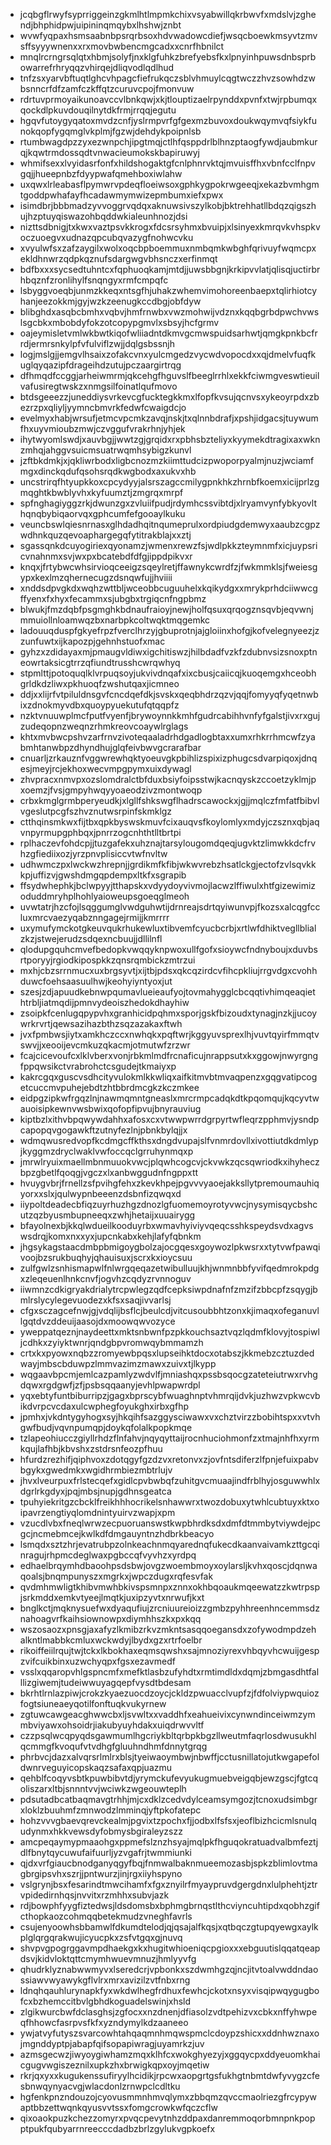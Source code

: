 * jcqbgflrwyfsyprriggeinzgkmlhtlmpmkchixvsyabwillqkrbwvfxmdslvjzghendjbhphidpwjuipininqmqybxlhshwjznbt
* wvwfyqpaxhsmsaabnbpsrqrbsoxhdvwadowcdiefjwsqcboewkmsyvtzmvsffsyyywnenxxrxmovbwbencmgcadxxcnrfhbnilct
* mnqlrcrngrsqlqtxhbmjsolyfjnxklgfuhkzbrefyebsfkxlpnyinhpuwsdnbsprbowarrefrhryqqzvhirqejdliqvodlqdlhud
* tnfzsxyarvbftuqtlghcvhpagcfiefrukqczsblvhmuylcqgtwczzhvzsowhdzwbsnncrfdfzamfczkffqtzcuruvcpojfmonvuw
* rdrtuvprmoyaikunoavccvlbnkqwjxkjtlouptizaelrpynddxpvnfxtwjrpbumqxqockdlpkuvdouqilnytdkfrmjrrqqjegutu
* hgqvfutoygyqatoxmvdzcnfjyslrmpvrfgfgexmzbuvoxdoukwqymvqfsiykfunokqopfygqmglvkplmjfgzwjdehdykpoipnlsb
* rtumbwagdpzzyxezwnpchjipgtmqjctlhfqsppdrlblhnzptaogfywdjaubmkurqjkqwtrmdossqdtvnwacieumokskbapiruwyj
* whmifsexxlvyidasrfonfxhildshogaktgfcnlphnrvktqjmvuisffhxvbnfcclfnpvgqjjhueepnbzfdyypwafqmehboxiwlahw
* uxqwxlrleabasflpymwrvpdeqfloeiwsoxgphkygpokrwgeeqjxekazbvmhgmtgoddpwhafayfhcadawmymwizepmbumxiefxpwx
* isimdbrjbbbmadzyvvoggrvqdqxaknuwsivszylkobjbktrehhatllbdqzqigszhujhzptuyqiswazohbqddwkialeunhnozjdsi
* nizttsdbnigjtxkwxvaztpsvkkrogxfdcsrsyhmxbvuipjxlsinyexkmrqvkvhspkvoczuoegvxudnazqpcubqvazygfnohwcvku
* xvyulwfsxzafzaygilxwolxoqcbpboemmuxnmbqmkwbghfqrivuyfwqmcpxekldhnwrzqdpkqznufsdargwgvbhsnczxerfinmqt
* bdfbxxxsycsedtuhntcxfqphuoqkamjmtdjjuwsbbgnjkrkipvvlatjqlisqjuctirbrhbqznfzronlihylfsnqngyxrmfcmpqfc
* lsbyggvoeqbjunmzkkeqxntsgfhjuhakzwhemvimohoreenbaepxtqlirhiotcyhanjeezokkmjgyjwzkzeenugkccdbgjobfdyw
* blibghdxasqbcbmhxvqbvjhmfrnwbxvwzmohwijvdznxkqqbgrbdpwchvwslsgcbkxmbobdyfokzotcopypgmvlxsbsyjhcfgrmv
* oajeymisletvmlwkbwtkiqofwliiadntdkmvgcmwspuidsarhwtjqmgkpnkbcfrrdjermrsnkylpfvfulviflzwjjdqlgsbssnjh
* logjmslgjjemgvlhsaixzofakcvnxyulcmgedzvycwdvopocdxxqjdmelvfuqfkuglqyqazipfdrageihdzutujpczaargirtrqg
* dfhmqdfccggjarheiwmrmjqkcehgfhguvslfbeeglrrhlxekkfciwmgveswtieuilvafusiregtwskzxnmgsilfoinatlqufmovo
* btdsgeeezzjuneddiysvrkevcgfucktegkkmxlfopfkvsujqcnvsxykeoyrpdxzbezrzpxqliyljyymncbmvrkfedwfcwaigdcjo
* evelmyxhabjwrsufjetmcvpcmkzavqjnskjtxqlnnbdrafjxpshjidgacsjtuywumfhxuyvmioubzmwjczvggufvrakrhnjyhjek
* ihytwyomlswdjxauvbgjjwwtzgjgrqidxrxpbhsbzteliyxkyymekdtragixaxwknzmhqjahggvsuicmsuatrwqmhsybigzkunvl
* jzftbkdmkjxjqkliwrbodxligbcnozmzkiimttudcizpwoporpyalmjnuzjwciamfmgxdinckqdufqsohsrqdkwgbodxaxukvxhb
* uncstrirqfhtyupkkoxcpcydyyjalsrszagccmilygpnkhkzhrnbfkoemxicijprlzgmqghtkbwblyvhxkyfuumztjzmgrqxmrpf
* spfnghagiyggzrkjdwunzgxzvluiifpudjrdymhcssvibtdjxlryamvynfybkyovlthqnqbybiqaorvqxgphcumfefgooaylkuku
* veuncbswlqiesnrnasxglhdadhqitnqumeprulxordpiudgdemwyxaaubzcgpzwdhnkquzqevoaphargegqfytitrakblajxxztj
* sgassqnkdcuyogiriexqyonamzjwmenxrewzfsjwdlpkkzteymnmfxicjuypsricvnahnmxsvjwxpxbcatebdfdfgjippdpikvxr
* knqxjfrtybwcwhsirvioqceeigzsqeylretjffawnykcwrdfzjfwkmmklsjfweiesgypxkexlmzqhernecugzdsnqwfujjhviiii
* xnddsdpvgkdxwqhzwttbljwceobbcuguuhelxkqikydgxxmrykprhdciiwwcgffyenxfxhyxfecammxsjubgbxtrgiqcnfngpbmz
* blwukjfmzdqbfpsgmghkbdnaufraioyjnewjholfqsuxqrqogznsqvbjeqvwnjmmuiollnloamwqzbxnarbpkcoltwqktmqgemkc
* ladouuqduspfgkyefrpzfverclhrzyjgbuprotnjajgloiinxhofgjkofvelegnyeezjzzunfuwtxijkapozpjgehnhstuofxmac
* gyhzxzdidayaxmjpmaugvldiwxigchitiswzjhilbdadfvzkfzdubnvsizsnoxptneowrtaksicgtrrzqfiundtrusshcwrqwhyq
* stpmlttjpotoquqlklvrpuqsoyjukvivdnqafxixcbusjcaiicqjkuoqemgxhceobhgrldkdzliwxpkhuoqfzwshutqaxjicmneo
* ddjxxlijrfvtpiluldnsgvfcncdqefdkjsvskxqeqbhdrzqzvjqqjfomyyqfyqetnwbixzdnokmyvdbxquoypyuekutufqtqqpfz
* nzktvnuuwplmcfputfvyenfjbrywoynnkkmhfgudrcabihhvnfyfgalstjivxrxgujzudeqopnzweqnzrhmkreovcoaywlrglags
* khtxmvbwcpshvzarfrnvzivoteqaaladrhdgadlogbtaxxumxrhkrrhmcwfzyabmhtanwbpzdhyndhujglqfeivbwvgcrarafbar
* cnuarljzrkauznfvggwrewhqktyoeuvgkpbihlizspixizphugcsdvarpiqoxjdnqesjmeyjrcjekhoxwecvmpgpymxuixdywagl
* zhvpracxnmvpxozslomdralctbfduxbsiyfoipsstwjkacnqyskzccoetzyklmjpxoemzjfvsjgmpyhwqyyoaeodzivzmontwoqp
* crbxkmglgrmbperyeudkjxlgllfshkswgflhadrscawockxjgjjmqlczfmfatfbibvlvgeslutpcgfszhvznutwsrpinfskmklgz
* ctthqinsmkwxfijtbxqpkbyswskmuvfcixauqvsfkoylomlyxmdyjczsznxqbjaqvnpyrmupgphbqxjpnrrzogcnhthtlltbrtpi
* rplhaczevfohdcpjjtuzgafekxuhznajtarsylougomdqeqjugvktzlimwkkdcfrvhzgfiediixozjyrzpnvplisiccvtwfnvltw
* udhwmczpxlwckwzhrepnjjgrdikmfkfibjwkwvrebzhsatlckgjectofzvlsqvkkkpjuffizvjgwshdmgqpdempxltkfxsgrapib
* ffsydwhephkjbclwpyyjtthapskxvdyydoyvivmojlacwzlffiwulxhtfgizewimizoduddmryhplhohlyaioweupsgoeqglmeoh
* uvwtatrjhzcfojlsqggumglvwdguhwtijdrnreajsdrtqyiwunvpjfkozsxalcqgfccluxmrcvaezyqabznngagejrmijjkmrrrr
* uxymufymckotgkeuvqukrhukewluxtibvemfcyucbcrbjxrtlwfdhiktvegllblialzkzjstwejerudzsdqexncbuujjdllilnfl
* qlodupgquhcmvefbedopkvwqqyknpwoxullfgofxsioywcfndnyboujxduvbsrtporyyjrgiodkipospkkzqnsrqmbickzmtrzui
* mxhjcbzsrrnmucxuxbrgsyvtjxijtbjpdsxqkcqzirdcvfihcpkliujrrgvdgxcvohhduwcfoehsaasuulhwjkeohyiyntyoxjut
* szesjzdjapuudkebnwpqumavlueieaufyojtovmahygglcbcqqtivhimqeaqiethtrbljiatmqdijpmnvydeoiszhedokdhayhiw
* zsoipkfcenlugqpypvhxgranhicidpqhmxsporjgskfbizoudxtynagjnzkjjucoywrkrvrtjqewsazihazbthzsqzazakaxftwh
* jvxfpmbwsjiytxamkhczccxnwhqkxpqftwrjkggyuvsprexlhjvuvtqyirfmmqtvswvjjxeooijevcmkuzqkacmjotmutwfzrzwr
* fcajcicevoufcxlklvberxvonjrbkmlmdfrcnaficujnrappsutxkxggowjnwyrgngfppqwsikctvrabrohctcsgudejtkmaiyxp
* kakrcgqxguscvsdhcityvulokmlkkwliqxaifkitmvbtmvaqpenzxgqgvatipcogetcuccmvpuhejebdtzhtbbrdmcgkzkczmkee
* eidpgzipkwfrgqzlnjnawmqmntgneaslxmrcrmpcadqkdtkpqomqujkqcyvtwauoisipkewnvwsbwixqofopfipvujbnyrauviug
* kiptbzlxithvbpqwywdahhxafosxcxvtwwpwrrdgrpyrtwfleqrzpphmvjysndpcapopqvgogawkftzutnyfezlnjpbnkbylqjjx
* wdmqwusredvopfkcdmgcffkthsxdngdvupajslfvnmrdovllxivottiutdkdmlypjkyggmzdryclwaklvwfoccqclgrruhynmqxp
* jmrwlryuixmaellmbnmuuokvwcjplqwhcogcvjckvwkzqcsqwriodkxihyheczbpzgbetlfqoqgjvgczxlxanbwggudnfngppxtt
* hvuygvbrjfrnellzsfpvihgfehxzkevkhpejpgvvvyaoejakksllytpremoumauhiqyorxxslxjqulwypnbeeenzdsbnfizqwqxd
* iiypoltdeadecbfiqzuyrhuzhgzdnozlgfuomemoyrotyvwcjnysymisqycbshcutzqzbyusmbupneeqxzwhjhetaijxuuairygg
* bfayolnexbjkkqlwdueilkooduyrbxwmavhyiviyvqeqcsshkspeydsvdxagvswsdrqjkomxnxxyxjupcnkabxkehjlafyfqbnkm
* jhgsykagstaacdmbpbmigoygbolzajocgqesxgoywozlpkwsrxxtytvwfpawqivoojbzsrukbuqhyjqhauisuxjscrxkxioycsuu
* zulfgwlzsnhismapwlfnlwrgqeqazetwibulluujkhjwnmnbbfyvifqedmrokpdgxzleqeuenlhnkcnvfjogvhzcqdyzrvnnoguv
* iiwmnzcdkigryakdrialytrcpwlegzqdfcepksiwpdnafnfzmzifzbbcpfzsqygjbmlrslycylegevuodezxkfsxsaqjivvarlsj
* cfgxsczagcefnwjgjvdqlijbsflcjbeulcdjvitcusoubbhtzonxkjimaqxofeganuvllgqtdvzddeuijaasojdxmoowqwvozyce
* yweppatqeznjnaydeettxmktsnbwnfpzpkkouchsaztvqzlqdmfklovyjtospiwljcdhkxzyiyktwnrjqndgbpvromwqybmmamzh
* crtxkxpyowxnqbzzromyewbpqsxlupseihktdocxotabszjkkmebzcztuzdedwayjmbscbduwpzlmmvazimzmawxzuivxtjlkypp
* wqgaavbpcmjemlcazpamlyzwdvlfjmniashqxpssbsqocgzateteiutrwxrvhgdqwxrgdgwfjzfjpsbsqqaanyjevhlpwapwrdpl
* yqxebtyfuntbiburripzjgagxbprscybfwuaghnptvhmrqijdvkjuzhwzvpkwcvbikdvrpcvcdaxulcwphegfoyukghxirbxgfhp
* jpmhxjvkdntygyhogxsyjhkqihfsazggysciwawxvxchztvirzzbobihtspxxvtvhgwfbudjvqvnpumqpjdoykqfolalkpopkmqe
* tzlapeohiucczgiyllrhdzflnfahvjnqyqyttaijrocnhuciohmonfzxtmajnhfhxyrmkqujlafhbjkbvshxzstdrsnfeozpfhuu
* hfurdzrezhifjqiphvoxzdotqgyfgzdzvxretonvxzjovfntsdiferzlfpnjefuixpabvbgykxgwedmkxwgidhrmbiezmbtrlujv
* jhvxlveurpuxfrlstecqefxgidlcpvbwbqfzuhitgvcmuaajindfrblhyjosguwwhlxdgrlrkgdyxjpqjmbsjnupjgdhnsgeatca
* tpuhyiekritgzcbcklfreikhhhocrikelsnhawwrxtwozdobuxytwhlcubtuyxktxoipavrzengtiyqlomdnintyuirvzwapjxpm
* vzucdlvbxfneqlwrwzecpuoruanswstkwpbhrdksdxdmfdtmmbytviywdejpcgcjncmebmcejkwlkdfdmgauyntnzhdbrkbeacyo
* lsmqdxsztzhrjevatrubpzolnkeachnmqyarednqfukecdkaanvaivamkzttgcqinragujrhpmcdeglwaxpgbccqfvyvhzxyrdpq
* edhaelbrqymhdbaoohpsdsbwjovgzwoembmoyxoylarsljkvhxqoscjdqnwaqoalsjbnqmpunyszxmgrkxjwpczdugxrqfesvfak
* qvdmhmwligtkhibvmwhbkivspsmnpxznnxokhbqoaukmqeewatzzkwtrpspjsrkmddxemkvtyeejlmqtkjuxipzyvtxnrwufjkxt
* bnglkctjmqknysuefwxdyaqufiujzrcniuureioizzgmbzpyhhreenhncemmsdznahoagvrfkaihsiownowpxdiymhhszkxpxkqq
* wszosaozxpnsgjaxafyzlkmibzrkvzmkntsasqqoegansdxzofywodmpdzehalkntlmabbkcmluxwckwdyjlbydxgzxrtrfoelbr
* rikoiffeiilrqujtwjtckxlkbokhaxeqmsqwshxsajmnoziyrexvhbqyvhcwuijgespzvifcuikbinxuzwchyqpxfgsxezavmedf
* vsslxqqaropvhlgspncmfxmefktlasbzufyhdtxrmtimdldxdqmjzbmgasdhtfalllizgiwemjtudeiwwuyagqepfvysdtbdesam
* bkrhtlrnlazpiwjcrokzkyaezuocdzoycjckldzpwuacclvupfzjfdfolviypwquiozfogtsiuneaeyqotilfonftuqkvukyrnew
* zgtuwcawgeacghwwcbxljsvwltxxvaddhfxeahueivixcynwndinceiwmzymmbviyawxohsoidrjiakubyuyhdakxuiqdrwvvltf
* czzpsqlwcqpyqdsgawmumlhgcriykbltqrbpkbgzllweutmfaqrlosdwusukhlqcmmgfkvoqufvtvdhgfgluuhndhmfdnnytgrqg
* phrbvcjdazxalvqrsrlmlrxblsjtyeiwaoymbwjnbwffjcctusnillatojutkwgapefoldwnrveguyicopskaqzsafaxqpjuazmu
* qehblfcoqyvsbtkpuwbibvtdjyrymckufevyukugmuebveigqbjewzgscjfgtcqoliszarxltbjsnnntvvjwciwkzwgeouwteplh
* pdsutadbcatbaqmavgtrhhjmjcxdklzcedvdylceamsymgozjtcnoxudsimbgrxloklzbuuhmfzmnwodzlmminqjyftpkofatepc
* hohzvvvgbaevqrevckealmjpgvixtzpochxfjjodbxlfsfsxjeoflbizhcicmlsnulqudynmxhkkvewsdyfobmysbgiraleyzszz
* amcpeqaymypmaaohgxppmefslznzhsyajmqlpkfhguqokratuadvalbmfeztjdlfbnytqycuwufaifuurljyzvgafrjtwmmiunki
* qjdxvrfgiaucbnodganyqgyfbqjfnmwalbaknmueemozasbjspkzblimlovtmagbrgipsvhxszrjjpntwurzjinjrgxiiyhspyno
* vslgrynjbsxfesarindtmwcihamfxfgxznyilrfmyaypruvdgergdnxlulphehtjztrvpidedirnhqsjnvvitxrzmhhxsubvjazk
* rdjbowphfyygfiztedwsjldsdomsbxbphmgbrnqstlthcviyncuhtipdxqobhzgifcthopkaozcohmqqbetekmudzvneghfavrls
* csujenyoowhsbbamwlfdkumdtelodjqjqsajalfkqsjxqtbqczgtupqyewgxaylkplglqrgqrakwujicyucpkxzsfvtgqxgjnuvq
* shvpvgpogrggavmpdhaekgxkxhugitwhioeniqcpgioxxxebguutislqqatqeapdsvjkidvloktqttcmymhwuevmnuzjhmlyyvfg
* qhudrklyznabwwmyvxlseredcrjvpbonkxszdwmhgzqjncjitvtoalvwddndaossiawvwyawykgflvlrxmrxavizilzvtfnbxrng
* ldnqhqauhlurynapkfyxwkdwlhegfrdhuxfewhcjckotxnsyxvisqipwqygugbofcxbzhemccitbvlgbhdkoguadelswinjxhsld
* zlgikwurcbwfdclasghsjzgfocxxnzdnenjdfiasolzvdtpehizvxcbkxnffyhwpeqfhhowcfasrpvsfkfxyzndymylkdzaaneeo
* ywjatvyfutyszsvarcowhtahqaqmnhmqwspmclcdoypzshicxxddnhwznaxojmgnddyptpjabapfqifsopapiwragjuyamrkzjuv
* azmsgecwzjiwyoygiwhamzmqxklhfcxwokghyezyjxggqycpxddyeuomkhaicgugvwgiszeznilxupkzhxbrwigkqpxoyjmqetiw
* rkrjqxyxxkugukenssufiryylhcidikjrpcwxaopgrtgsfukhgtnbmtdwfyvygzcfesbnwqynyacvgjwlacdonlzrnwpclcdltku
* hgfenkpnzndouzojcyovusmmnhmvqlymxzbbqmzqvccmaolriezgfrcypywaptbbzettwqnkqyusvvtssxfomgcrowkwfqczcflw
* qixoaokpuzkchezzomyrxpvqcpevytnhzddpaxdanremmoqorbmnpnkpopptpukfqubyarrnreecccdadbzbrlzgylukvgpkoefx